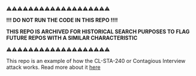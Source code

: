⚠️⚠️⚠️⚠️⚠️⚠️⚠️⚠️⚠️⚠️⚠️⚠️⚠️⚠️⚠️⚠️⚠️⚠️⚠️

**!!! DO NOT RUN THE CODE IN THIS REPO !!!!**

**THIS REPO IS ARCHIVED FOR HISTORICAL SEARCH PURPOSES TO FLAG FUTURE REPOS WITH A SIMILAR CHARACTERISTIC**

⚠️⚠️⚠️⚠️⚠️⚠️⚠️⚠️⚠️⚠️⚠️⚠️⚠️⚠️⚠️⚠️⚠️⚠️⚠️

This repo is an example of how the CL-STA-240 or Contagious Interview attack works. 
Read more about it [here](https://unit42.paloaltonetworks.com/two-campaigns-by-north-korea-bad-actors-target-job-hunters/)
